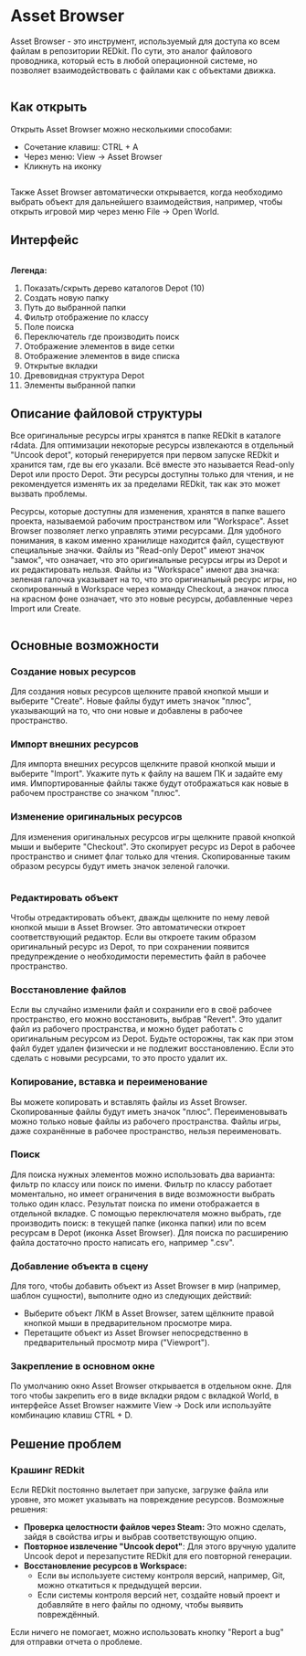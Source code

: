 # Asset Browser
Asset Browser - это инструмент, используемый для доступа ко всем файлам в репозитории REDkit. По сути, это аналог файлового проводника, который есть в любой операционной системе, но позволяет взаимодействовать с файлами как с объектами движка.

<figure><img src="../.gitbook/assets/AB_AssetBrowser.png" alt=""><figcaption></figcaption></figure>

## Как открыть
Открыть Asset Browser можно несколькими способами:

- Сочетание клавиш: CTRL + A 
- Через меню: View -> Asset Browser 
- Кликнуть на иконку <img src="../.gitbook/assets/AB_AssetBrowserIcon.png" alt="" data-size="line">

<figure><img src="../.gitbook/assets/AB_HowToOpen.png" alt=""><figcaption></figcaption></figure>

Также Asset Browser автоматически открывается, когда необходимо выбрать объект для дальнейшего взаимодействия, например, чтобы открыть игровой мир через меню File -> Open World.

## Интерфейс

<figure><img src="../.gitbook/assets/AB_AssetBrowserUi.png" alt=""><figcaption></figcaption></figure>

**Легенда:**
1. Показать/скрыть дерево каталогов Depot (10)
2. Создать новую папку
3. Путь до выбранной папки
4. Фильтр отображение по классу
5. Поле поиска
6. Переключатель где производить поиск
7. Отображение элементов в виде сетки
8. Отображение элементов в виде списка
9. Открытые вкладки
10. Древовидная структура Depot
11. Элементы выбранной папки

## Описание файловой структуры
Все оригинальные ресурсы игры хранятся в папке REDkit в каталоге r4data. Для оптимизации некоторые ресурсы извлекаются в отдельный "Uncook depot", который генерируется при первом запуске REDkit и хранится там, где вы его указали. Всё вместе это называется Read-only Depot или просто Depot. Эти ресурсы доступны только для чтения, и не рекомендуется изменять их за пределами REDkit, так как это может вызвать проблемы.

Ресурсы, которые доступны для изменения, хранятся в папке вашего проекта, называемой рабочим пространством или "Workspace". Asset Browser позволяет легко управлять этими ресурсами. Для удобного понимания, в каком именно хранилище находится файл, существуют специальные значки. Файлы из "Read-only Depot" имеют значок "замок", что означает, что это оригинальные ресурсы игры из Depot и их редактировать нельзя. Файлы из "Workspace" имеют два значка: зеленая галочка указывает на то, что это оригинальный ресурс игры, но скопированный в Workspace через команду Checkout, а значок плюса на красном фоне означает, что это новые ресурсы, добавленные через Import или Create.

<figure><img src="../.gitbook/assets/AB_Filesystem.png" alt=""><figcaption></figcaption></figure>

## Основные возможности

### Создание новых ресурсов
Для создания новых ресурсов щелкните правой кнопкой мыши и выберите "Create". Новые файлы будут иметь значок "плюс", указывающий на то, что они новые и добавлены в рабочее пространство.

### Импорт внешних ресурсов
Для импорта внешних ресурсов щелкните правой кнопкой мыши и выберите "Import". Укажите путь к файлу на вашем ПК и задайте ему имя. Импортированные файлы также будут отображаться как новые в рабочем пространстве со значком "плюс".

### Изменение оригинальных ресурсов
Для изменения оригинальных ресурсов игры щелкните правой кнопкой мыши и выберите "Checkout". Это скопирует ресурс из Depot в рабочее пространство и снимет флаг только для чтения. Скопированные таким образом ресурсы будут иметь значок зеленой галочки.

<figure><img src="../.gitbook/assets/AB_CheckoutIcons.png" alt=""><figcaption></figcaption></figure>

### Редактировать объект
Чтобы отредактировать объект, дважды щелкните по нему левой кнопкой мыши в Asset Browser. Это автоматически откроет соответствующий редактор. Если вы откроете таким образом оригинальный ресурс из Depot, то при сохранении появится предупреждение о необходимости переместить файл в рабочее пространство.

### Восстановление файлов
Если вы случайно изменили файл и сохранили его в своё рабочее пространство, его можно восстановить, выбрав "Revert". Это удалит файл из рабочего пространства, и можно будет работать с оригинальным ресурсом из Depot. Будьте осторожны, так как при этом файл будет удален физически и не подлежит восстановлению. Если это сделать с новыми ресурсами, то это просто удалит их.

### Копирование, вставка и переименование
Вы можете копировать и вставлять файлы из Asset Browser. Скопированные файлы будут иметь значок "плюс". Переименовывать можно только новые файлы из рабочего пространства. Файлы игры, даже сохранённые в рабочее пространство, нельзя переименовать.

### Поиск
Для поиска нужных элементов можно использовать два варианта: фильтр по классу или поиск по имени. Фильтр по классу работает моментально, но имеет ограничения в виде возможности выбрать только один класс. Результат поиска по имени отображается в отдельной вкладке. С помощью переключателя можно выбрать, где производить поиск: в текущей папке (иконка папки) или по всем ресурсам в Depot (иконка Asset Browser). Для поиска по расширению файла достаточно просто написать его, например ".csv".

### Добавление объекта в сцену
Для того, чтобы добавить объект из Asset Browser в мир (например, шаблон сущности), выполните одно из следующих действий:
- Выберите объект ЛКМ в Asset Browser, затем щёлкните правой кнопкой мыши в предварительном просмотре мира.
- Перетащите объект из Asset Browser непосредственно в предварительный просмотр мира ("Viewport").

### Закрепление в основном окне
По умолчанию окно Asset Browser открывается в отдельном окне. Для того чтобы закрепить его в виде вкладки рядом с вкладкой World, в интерфейсе Asset Browser нажмите View -> Dock или используйте комбинацию клавиш CTRL + D.

## Решение проблем
### Крашинг REDkit
Если REDkit постоянно вылетает при запуске, загрузке файла или уровне, это может указывать на повреждение ресурсов. Возможные решения:
- **Проверка целостности файлов через Steam:** Это можно сделать, зайдя в свойства игры и выбрав соответствующую опцию.
- **Повторное извлечение "Uncook depot"**: Для этого вручную удалите Uncook depot и перезапустите REDkit для его повторной генерации.
- **Восстановление ресурсов в Workspace:**
    - Если вы используете систему контроля версий, например, Git, можно откатиться к предыдущей версии.
    - Если системы контроля версий нет, создайте новый проект и добавляйте в него файлы по одному, чтобы выявить повреждённый.

Если ничего не помогает, можно использовать кнопку "Report a bug" для отправки отчета о проблеме.